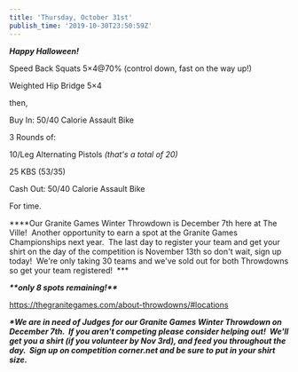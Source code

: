 ```yaml
---
title: 'Thursday, October 31st'
publish_time: '2019-10-30T23:50:59Z'
---
```


***Happy Halloween!***

Speed Back Squats 5×4\@70% (control down, fast on the way up!)

Weighted Hip Bridge 5×4

then,

Buy In: 50/40 Calorie Assault Bike

3 Rounds of:

10/Leg Alternating Pistols *(that's a total of 20)*

25 KBS (53/35)

Cash Out: 50/40 Calorie Assault Bike

For time.

***\*Our Granite Games Winter Throwdown is December 7th here at The
Ville!  Another opportunity to earn a spot at the Granite Games
Championships next year.  The last day to register your team and get
your shirt on the day of the competition is November 13th so don't wait,
sign up today!  We're only taking 30 teams and we've sold out for both
Throwdowns so get your team registered!  ***

***\*\*only 8 spots remaining!\*\****

<https://thegranitegames.com/about-throwdowns/#locations>

***\*We are in need of Judges for our Granite Games Winter Throwdown on
December 7th.  If you aren't competing please consider helping out!
 We'll get you a shirt (if you volunteer by Nov 3rd), and feed you
throughout the day.  Sign up on competition corner.net and be sure to
put in your shirt size.***
